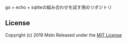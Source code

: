 go + echo + sqliteの組み合わせを試す用のリポジトリ

## License
Copyright (c) 2019 Mstn
Released under the [MIT License](https://opensource.org/licenses/mit-license.php)
